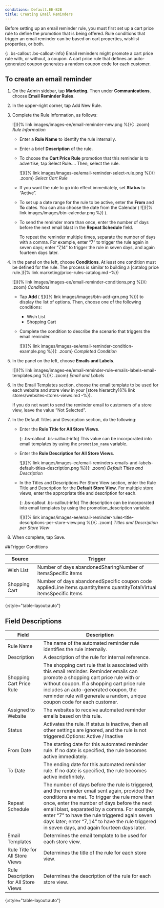 ```yaml
---
conditions: Default.EE-B2B
title: Creating Email Reminders
---
```


Before setting up an email reminder rule, you must first set up a cart price rule to define the promotion that is being offered. Rule conditions that trigger an email reminder can be based on cart properties, wishlist properties, or both.

{: .bs-callout .bs-callout-info}
Email reminders might promote a cart price rule with, or without, a coupon. A cart price rule that defines an auto-generated coupon generates a random coupon code for each customer.

## To create an email reminder

1. On the Admin sidebar, tap **Marketing**. Then under **Communications**, choose **Email Reminder Rules**.

1. In the upper-right corner, tap <span class="btn">Add New Rule</span>.

1. Complete the Rule Information, as follows:

    ![]({% link images/images-ee/email-reminder-new.png %}){: .zoom}
    *Rule Information*

    * Enter a **Rule Name** to identify the rule internally.

    * Enter a brief **Description** of the rule.

    * To choose the **Cart Price Rule** promotion that this reminder is to advertise, tap <span class="btn">Select Rule…</span>. Then, select the rule.

        ![]({% link images/images-ee/email-reminder-select-rule.png %}){: .zoom}
        *Select Cart Rule*

    * If you want the rule to go into effect immediately, set **Status** to “Active”.

    * To set up a date range for the rule to be active, enter the **From** and **To** dates. You can also choose the date from the Calendar ( ![]({% link images/images/btn-calendar.png %}) ).

    * To send the reminder more than once, enter the number of days before the next email blast in the **Repeat Schedule** field.

        To repeat the reminder multiple times, separate the number of days with a comma. For example, enter “7” to trigger the rule again in seven days; enter “7,14” to trigger the rule in seven days, and again fourteen days later.

1. In the panel on the left, choose **Conditions**. At least one condition must be defined for the rule. The process is similar to building a [catalog price rule.]({% link marketing/price-rules-catalog.md -%})

    ![]({% link images/images-ee/email-reminder-conditions.png %}){: .zoom}
    *Conditions*

    * Tap **Add** ( ![]({% link images/images/btn-add-grn.png %})) to display the list of options. Then, choose one of the following conditions:

        * Wish List
        * Shopping Cart

    * Complete the condition to describe the scenario that triggers the email reminder.

        ![]({% link images/images-ee/email-reminder-condition-example.png %}){: .zoom}
        *Completed Condition*

1. In the panel on the left, choose **Emails and Labels**.

    ![]({% link images/images-ee/email-reminder-rule-emails-labels-email-templates.png %}){: .zoom}
    *Email and Labels*

1. In the Email Templates section, choose the email template to be used for each website and store view in your [store hierarchy]({% link stores/websites-stores-views.md -%}).

    If you do not want to send the reminder email to customers of a store view, leave the value “Not Selected”.

1. In the Default Titles and Description section, do the following:

    * Enter the **Rule Title for All Store Views**.

        {: .bs-callout .bs-callout-info}
        This value can be incorporated into email templates by using the `promotion_name` variable.

    * Enter the **Rule Description for All Store Views**.

        ![]({% link images/images-ee/email-reminders-emails-and-labels-default-titles-description.png %}){: .zoom}
        *Default Titles and Description*

    * In the Titles and Descriptions Per Store View section, enter the Rule Title and Description for the **Default Store View**. For multiple store views, enter the appropriate title and description for each.

        {: .bs-callout .bs-callout-info}
        The description can be incorporated into email templates by using the promotion_description variable.

        ![]({% link images/images-ee/email-reminder-rules-title-descriptions-per-store-view.png %}){: .zoom}
        *Titles and Description per Store View*

1. When complete, tap <span class="btn">Save</span>.

##Trigger Conditions

|Source|Trigger|
|--- |--- |
|Wish List|Number of days abandonedSharingNumber of itemsSpecific items|
|Shopping Cart|Number of days abandonedSpecific coupon code appliedLine items quantityItems quantityTotalVirtual itemsSpecific Items|
{:style="table-layout:auto"}

## Field Descriptions

|Field|Description|
|--- |--- |
|Rule Name|The name of the automated reminder rule identifies the rule internally.|
|Description|A description of the rule for internal reference.|
|Shopping Cart Price Rule|The shopping cart rule that is associated with this email reminder. Reminder emails can promote a shopping cart price rule with or without coupon. If a shopping cart price rule includes an auto-generated coupon, the reminder rule will generate a random, unique coupon code for each customer.|
|Assigned to Website|The websites to receive automated reminder emails based on this rule.|
|Status|Activates the rule. If status is inactive, then all other settings are ignored, and the rule is not triggered.Options: Active / Inactive|
|From Date|The starting date for this automated reminder rule. If no date is specified,  the rule becomes active immediately.|
|To Date|The ending date for this automated reminder rule. If no date is specified, the rule becomes active indefinitely.|
|Repeat Schedule|The number of days before the rule is triggered,  and the reminder email sent again, provided the conditions are met. To trigger the rule more than once, enter the number of days before the next email blast, separated by a comma. For example, enter “7” to have the rule triggered again seven days later; enter “7,14” to have the rule triggered in seven days, and again fourteen days later.|
|Email Templates|Determines the email template to be used for each store view.|
|Rule Title for All Store Views|Determines the title of the rule for each store view.|
|Rule Description for All Store Views|Determines the description of the rule for each store view.|
{:style="table-layout:auto"}
